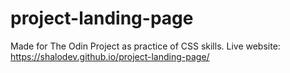 # project-landing-page
Made for The Odin Project as practice of CSS skills.
Live website: https://shalodev.github.io/project-landing-page/
